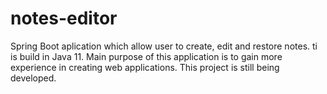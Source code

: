 # notes-editor
Spring Boot aplication which allow user to create, edit and restore notes. ti is build in Java 11. Main purpose of this application is to gain 
more experience in creating web applications. This project is still being developed.

